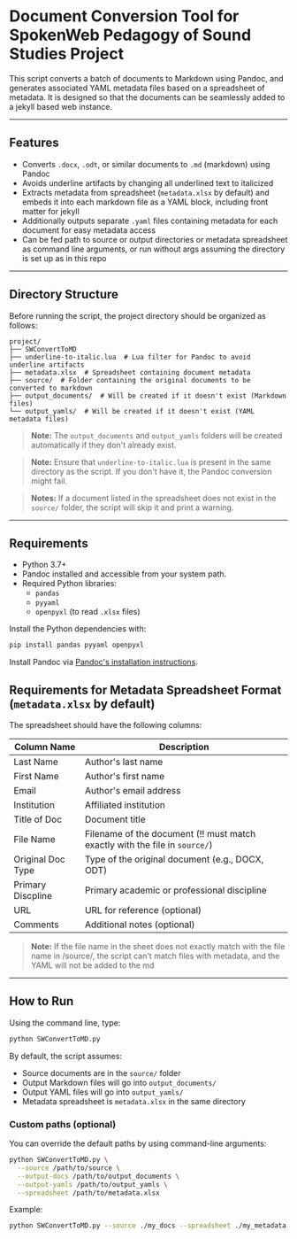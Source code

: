 # Document Conversion Tool for SpokenWeb Pedagogy of Sound Studies Project

This script converts a batch of documents to Markdown using Pandoc, and generates associated YAML metadata files based on a spreadsheet of metadata. It is designed so that the documents can be seamlessly added to a jekyll based web instance.

---

## Features

- Converts `.docx`, `.odt`, or similar documents to `.md` (markdown) using Pandoc
- Avoids underline artifacts by changing all underlined text to italicized
- Extracts metadata from spreadsheet (`metadata.xlsx` by default) and embeds it into each markdown file as a YAML block, including front matter for jekyll
- Additionally outputs separate `.yaml` files containing metadata for each document for easy metadata access
- Can be fed path to source or output directories or metadata spreadsheet as command line arguments, or run without args assuming the directory is set up as in this repo

---

## Directory Structure

Before running the script, the project directory should be organized as follows:

```
project/
├── SWConvertToMD
├── underline-to-italic.lua  # Lua filter for Pandoc to avoid underline artifacts
├── metadata.xlsx  # Spreadsheet containing document metadata
├── source/  # Folder containing the original documents to be converted to markdown
├── output_documents/  # Will be created if it doesn't exist (Markdown files)
└── output_yamls/  # Will be created if it doesn't exist (YAML metadata files)
```

> **Note:** The `output_documents` and `output_yamls` folders will be created automatically if they don't already exist.

> **Note:** Ensure that `underline-to-italic.lua` is present in the same directory as the script. If you don't have it, the Pandoc conversion might fail.

> **Notes:** If a document listed in the spreadsheet does not exist in the `source/` folder, the script will skip it and print a warning.

---

## Requirements

- Python 3.7+
- Pandoc installed and accessible from your system path.
- Required Python libraries:
  - `pandas`
  - `pyyaml`
  - `openpyxl` (to read `.xlsx` files)

Install the Python dependencies with:

```bash
pip install pandas pyyaml openpyxl
```

Install Pandoc via [Pandoc's installation instructions](https://pandoc.org/installing.html).


## Requirements for Metadata Spreadsheet Format (`metadata.xlsx` by default)

The spreadsheet should have the following columns:

| Column Name          | Description |
| --------------------- | ----------- |
| Last Name             | Author's last name |
| First Name            | Author's first name |
| Email                 | Author's email address |
| Institution           | Affiliated institution |
| Title of Doc          | Document title |
| File Name             | Filename of the document (!! must match exactly with the file in `source/`) |
| Original Doc Type     | Type of the original document (e.g., DOCX, ODT) |
| Primary Discpline     | Primary academic or professional discipline |
| URL                   | URL for reference (optional) |
| Comments              | Additional notes (optional) |

> **Note:** If the file name in the sheet does not exactly match with the file name in /source/, the script can't match files with metadata, and the YAML will not be added to the md

---

## How to Run

Using the command line, type:

```bash
python SWConvertToMD.py
```

By default, the script assumes:

- Source documents are in the `source/` folder
- Output Markdown files will go into `output_documents/`
- Output YAML files will go into `output_yamls/`
- Metadata spreadsheet is `metadata.xlsx` in the same directory

### Custom paths (optional)

You can override the default paths by using command-line arguments:

```bash
python SWConvertToMD.py \
  --source /path/to/source \
  --output-docs /path/to/output_documents \
  --output-yamls /path/to/output_yamls \
  --spreadsheet /path/to/metadata.xlsx
```

Example:

```bash
python SWConvertToMD.py --source ./my_docs --spreadsheet ./my_metadata.xlsx
```